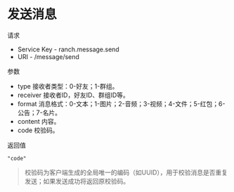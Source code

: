 # 发送消息

请求
- Service Key - ranch.message.send
- URI - /message/send

参数
- type 接收者类型：0-好友；1-群组。
- receiver 接收者ID，好友ID、群组ID等。
- format 消息格式：0-文本；1-图片；2-音频；3-视频；4-文件；5-红包；6-公告；7-名片。
- content 内容。
- code 校验码。

返回值
```text
"code"
```

> 校验码为客户端生成的全局唯一的编码（如UUID），用于校验消息是否重复发送；如果发送成功将返回原校验码。
